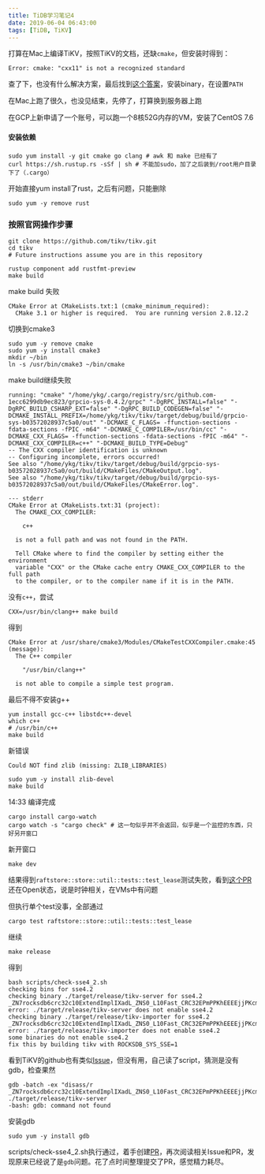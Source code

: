 ```yaml
---
title: TiDB学习笔记4
date: 2019-06-04 06:43:00
tags: [TiDB, TiKV]
---
```


打算在Mac上编译TiKV，按照TiKV的文档，还缺`cmake`，但安装时得到：
```
Error: cmake: "cxx11" is not a recognized standard
```
查了下，也没有什么解决方案，最后找到[这个答案][1]，安装binary，在设置`PATH`

在Mac上跑了很久，也没见结束，先停了，打算换到服务器上跑

在GCP上新申请了一个账号，可以跑一个8核52G内存的VM，安装了CentOS 7.6

#### 安装依赖
```shell
sudo yum install -y git cmake go clang # awk 和 make 已经有了
curl https://sh.rustup.rs -sSf | sh # 不能加sudo，加了之后装到/root用户目录下了（.cargo）
```

开始直接yum install了rust，之后有问题，只能删除
```
sudo yum -y remove rust 
```

### 按照官网操作步骤



```shell
git clone https://github.com/tikv/tikv.git
cd tikv
# Future instructions assume you are in this repository

rustup component add rustfmt-preview
make build
```

make build 失败
```
CMake Error at CMakeLists.txt:1 (cmake_minimum_required):
  CMake 3.1 or higher is required.  You are running version 2.8.12.2
```

切换到cmake3
```
sudo yum -y remove cmake 
sudo yum -y install cmake3 
mkdir ~/bin
ln -s /usr/bin/cmake3 ~/bin/cmake
```

make build继续失败
```
running: "cmake" "/home/ykg/.cargo/registry/src/github.com-1ecc6299db9ec823/grpcio-sys-0.4.2/grpc" "-DgRPC_INSTALL=false" "-DgRPC_BUILD_CSHARP_EXT=false" "-DgRPC_BUILD_CODEGEN=false" "-DCMAKE_INSTALL_PREFIX=/home/ykg/tikv/tikv/target/debug/build/grpcio-sys-b03572028937c5a0/out" "-DCMAKE_C_FLAGS= -ffunction-sections -fdata-sections -fPIC -m64" "-DCMAKE_C_COMPILER=/usr/bin/cc" "-DCMAKE_CXX_FLAGS= -ffunction-sections -fdata-sections -fPIC -m64" "-DCMAKE_CXX_COMPILER=c++" "-DCMAKE_BUILD_TYPE=Debug"
-- The CXX compiler identification is unknown
-- Configuring incomplete, errors occurred!
See also "/home/ykg/tikv/tikv/target/debug/build/grpcio-sys-b03572028937c5a0/out/build/CMakeFiles/CMakeOutput.log".
See also "/home/ykg/tikv/tikv/target/debug/build/grpcio-sys-b03572028937c5a0/out/build/CMakeFiles/CMakeError.log".

--- stderr
CMake Error at CMakeLists.txt:31 (project):
  The CMAKE_CXX_COMPILER:

    c++

  is not a full path and was not found in the PATH.

  Tell CMake where to find the compiler by setting either the environment
  variable "CXX" or the CMake cache entry CMAKE_CXX_COMPILER to the full path
  to the compiler, or to the compiler name if it is in the PATH.
```

没有`c++`，尝试
```
CXX=/usr/bin/clang++ make build
```
得到
```
CMake Error at /usr/share/cmake3/Modules/CMakeTestCXXCompiler.cmake:45 (message):
  The C++ compiler

    "/usr/bin/clang++"

  is not able to compile a simple test program.
```

最后不得不安装g++
```
yum install gcc-c++ libstdc++-devel
which c++
# /usr/bin/c++
make build
```

新错误
```
Could NOT find zlib (missing: ZLIB_LIBRARIES)
```

```
sudo yum -y install zlib-devel
make build
```

14:33 编译完成

```
cargo install cargo-watch
cargo watch -s "cargo check" # 这一句似乎并不会返回，似乎是一个监控的东西，只好另开窗口
```

新开窗口
```
make dev
```
结果得到`raftstore::store::util::tests::test_lease`测试失败，看到[这个PR][2]还在Open状态，说是时钟相关，在VMs中有问题

但执行单个test没事，全部通过
```
cargo test raftstore::store::util::tests::test_lease
```

继续
```
make release
```

得到
```
bash scripts/check-sse4_2.sh
checking bins for sse4.2
checking binary ./target/release/tikv-server for sse4.2
_ZN7rocksdb6crc32c10ExtendImplIXadL_ZNS0_L10Fast_CRC32EPmPPKhEEEEjjPKcm
error: ./target/release/tikv-server does not enable sse4.2
checking binary ./target/release/tikv-importer for sse4.2
_ZN7rocksdb6crc32c10ExtendImplIXadL_ZNS0_L10Fast_CRC32EPmPPKhEEEEjjPKcm
error: ./target/release/tikv-importer does not enable sse4.2
some binaries do not enable sse4.2
fix this by building tikv with ROCKSDB_SYS_SSE=1
```

看到TiKV的github也有类似[Issue][3]，但没有用，自己读了script，猜测是没有gdb，检查果然
```
gdb -batch -ex "disass/r _ZN7rocksdb6crc32c10ExtendImplIXadL_ZNS0_L10Fast_CRC32EPmPPKhEEEEjjPKcm" ./target/release/tikv-server
-bash: gdb: command not found
```

安装gdb
```
sudo yum -y install gdb
```

scripts/check-sse4_2.sh执行通过，着手创建[PR][4]，再次阅读相关Issue和PR，发现原来已经说了是`gdb`问题。花了点时间整理提交了PR，感觉精力耗尽。



[1]: https://stackoverflow.com/questions/32185079/installing-cmake-with-home-brew
[2]: https://github.com/tikv/tikv/issues/3044
[3]: https://github.com/tikv/tikv/issues/4330
[4]: https://github.com/tikv/tikv/pull/4832
